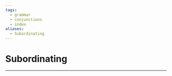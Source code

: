 ```yaml
---
tags:
  - grammar
  - conjunctions
  - index
aliases:
  - Subordinating
---
```

# Subordinating
---
